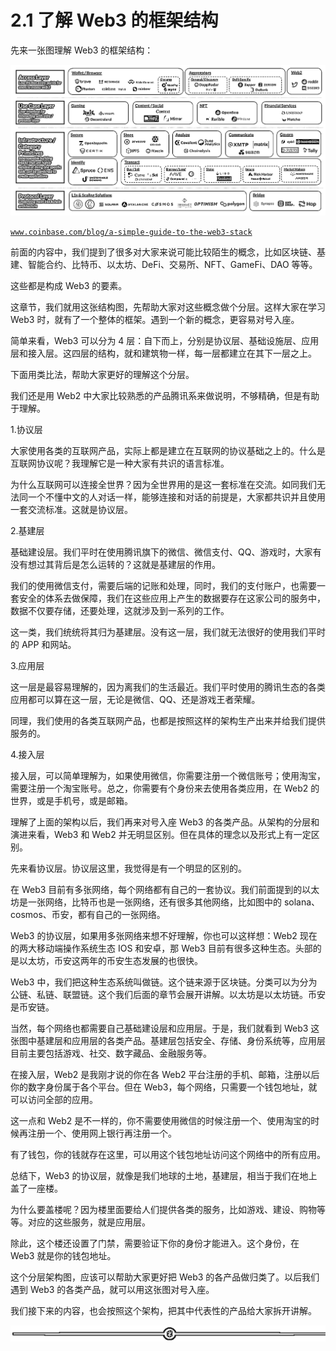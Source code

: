 # 2.1 了解 Web3 的框架结构

先来一张图理解 Web3 的框架结构：

![](img/79cc35bff4870424a8bc6723ed55531d.png)

[`www.coinbase.com/blog/a-simple-guide-to-the-web3-stack`](https://www.coinbase.com/blog/a-simple-guide-to-the-web3-stack)

前面的内容中，我们提到了很多对大家来说可能比较陌生的概念，比如区块链、基建、智能合约、比特币、以太坊、DeFi、交易所、NFT、GameFi、DAO 等等。

这些都是构成 Web3 的要素。

这章节，我们就用这张结构图，先帮助大家对这些概念做个分层。这样大家在学习 Web3 时，就有了一个整体的框架。遇到一个新的概念，更容易对号入座。

简单来看，Web3 可以分为 4 层：自下而上，分别是协议层、基础设施层、应用层和接入层。这四层的结构，就和建筑物一样，每一层都建立在其下一层之上。

下面用类比法，帮助大家更好的理解这个分层。

我们还是用 Web2 中大家比较熟悉的产品腾讯系来做说明，不够精确，但是有助于理解。

1.协议层

大家使用各类的互联网产品，实际上都是建立在互联网的协议基础之上的。什么是互联网协议呢？我理解它是一种大家有共识的语言标准。

为什么互联网可以连接全世界？因为全世界用的是这一套标准在交流。如同我们无法同一个不懂中文的人对话一样，能够连接和对话的前提是，大家都共识并且使用一套交流标准。这就是协议层。

2.基建层

基础建设层。我们平时在使用腾讯旗下的微信、微信支付、QQ、游戏时，大家有没有想过其背后是怎么运转的？这就是基建层的作用。

我们的使用微信支付，需要后端的记账和处理，同时，我们的支付账户，也需要一套安全的体系去做保障，我们在这些应用上产生的数据要存在这家公司的服务中，数据不仅要存储，还要处理，这就涉及到一系列的工作。

这一类，我们统统将其归为基建层。没有这一层，我们就无法很好的使用我们平时的 APP 和网站。

3.应用层

这一层是最容易理解的，因为离我们的生活最近。我们平时使用的腾讯生态的各类应用都可以算在这一层，无论是微信、QQ、还是游戏王者荣耀。

同理，我们使用的各类互联网产品，也都是按照这样的架构生产出来并给我们提供服务的。

4.接入层

接入层，可以简单理解为，如果使用微信，你需要注册一个微信账号；使用淘宝，需要注册一个淘宝账号。总之，你需要有个身份来去使用各类应用，在 Web2 的世界，或是手机号，或是邮箱。

理解了上面的架构以后，我们再来对号入座 Web3 的各类产品。从架构的分层和演进来看，Web3 和 Web2 并无明显区别。但在具体的理念以及形式上有一定区别。

先来看协议层。协议层这里，我觉得是有一个明显的区别的。

在 Web3 目前有多张网络，每个网络都有自己的一套协议。我们前面提到的以太坊是一张网络，比特币也是一张网络，还有很多其他网络，比如图中的 solana、cosmos、币安，都有自己的一张网络。

Web3 的协议层，如果用多张网络来想不好理解，你也可以这样想：Web2 现在的两大移动端操作系统生态 IOS 和安卓，那 Web3 目前有很多这种生态。头部的是以太坊，币安这两年的币安生态发展的也很快。

Web3 中，我们把这种生态系统叫做链。这个链来源于区块链。分类可以为分为公链、私链、联盟链。这个我们后面的章节会展开讲解。以太坊是以太坊链。币安是币安链。

当然，每个网络也都需要自己基础建设层和应用层。于是，我们就看到 Web3 这张图中基建层和应用层的各类产品。基建层包括安全、存储、身份系统等，应用层目前主要包括游戏、社交、数字藏品、金融服务等。

在接入层，Web2 是我刚才说的你在各 Web2 平台注册的手机、邮箱，注册以后你的数字身份属于各个平台。但在 Web3，每个网络，只需要一个钱包地址，就可以访问全部的应用。

这一点和 Web2 是不一样的，你不需要使用微信的时候注册一个、使用淘宝的时候再注册一个、使用网上银行再注册一个。

有了钱包，你的钱就存在这里，可以用这个钱包地址访问这个网络中的所有应用。

总结下，Web3 的协议层，就像是我们地球的土地，基建层，相当于我们在地上盖了一座楼。

为什么要盖楼呢？因为楼里面要给人们提供各类的服务，比如游戏、建设、购物等等。对应的这些服务，就是应用层。

除此，这个楼还设置了门禁，需要验证下你的身份才能进入。这个身份，在 Web3 就是你的钱包地址。

这个分层架构图，应该可以帮助大家更好把 Web3 的各产品做归类了。以后我们遇到 Web3 的各类产品，就可以用这张图对号入座。

我们接下来的内容，也会按照这个架构，把其中代表性的产品给大家拆开讲解。

![](img/d2c5514a55bab876d48116f023b6bdd6.png)